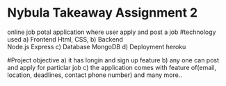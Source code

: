 # Nybula Takeaway Assignment 2
online job potal application where user  apply and post a job 
#technology used 
      a) Frontend 
            Html,  CSS, 
      b) Backend  
            Node.js Express 
      c) Database 
             MongoDB
       d) Deployment 
              heroku
              
#Project objective
a) it has longin and sign up feature 
b) any one can post and apply for particlar job
c) the application comes with feature of(email, location, deadlines, contact phone number)
and many more..





         
